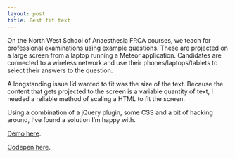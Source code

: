 ```yaml
---
layout: post
title: Best fit text
---
```

On the North West School of Anaesthesia FRCA courses, we teach for professional examinations using example questions.  These are projected on a large screen from a laptop running a Meteor application.  Candidates are connected to a wireless network and use their phones/laptops/tablets to select their answers to the question.

A longstanding issue I’d wanted to fit was the size of the text.  Because the content that gets projected to the screen is a variable quantity of text, I needed a reliable method of scaling a HTML to fit the screen.

Using a combination of a jQuery plugin, some CSS and a bit of hacking around, I’ve found a solution I’m happy with.

[Demo here](/demos/01/).

[Codepen here](http://codepen.io/djuhn/pen/PqEpZQ).
